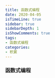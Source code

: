 ```yaml
---
title: 函数式编程
date: 2020-04-05
isTimeLine: true
sidebar: true
sidebarDepth: 1
isShowComments: true
tags:
- 函数式编程
categories:
- 积累
---
```


###  函数式编程

